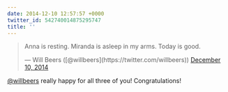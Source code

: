 ```yaml
---
date: 2014-12-10 12:57:57 +0000
twitter_id: 542740014875295747
title: ''
---
```


<blockquote class="twitter-tweet"><p lang="en" dir="ltr">Anna is resting. Miranda is asleep in my arms. Today is good.</p>&mdash; Will Beers ([@willbeers](https://twitter.com/willbeers)) <a href="https://twitter.com/willbeers/status/542739744426590208?ref_src=twsrc%5Etfw">December 10, 2014</a></blockquote>
<script async src="https://platform.twitter.com/widgets.js" charset="utf-8"></script>

[@willbeers](https://twitter.com/willbeers) really happy for all three of you! Congratulations!
